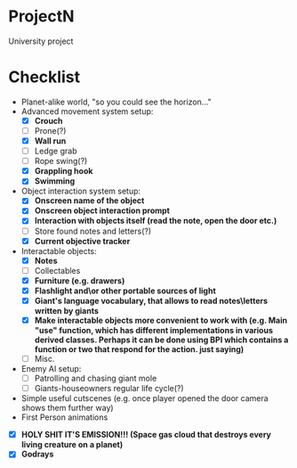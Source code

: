 # ProjectN

University project

# Checklist

- Planet-alike world, "so you could see the horizon..."
- Advanced movement system setup:
  * [x] **Crouch** 
  * [ ] Prone(?)
  * [x] **Wall run** 
  * [ ] Ledge grab
  * [ ] Rope swing(?)
  * [x] **Grappling hook** 
  * [x] **Swimming**
- Object interaction system setup:
  * [x] **Onscreen name of the object** 
  * [x] **Onscreen object interaction prompt** 
  * [x] **Interaction with objects itself (read the note, open the door etc.)**
  * [ ] Store found notes and letters(?)
  * [x] **Current objective tracker**
- Interactable objects:
  * [x] **Notes**
  * [ ] Collectables
  * [x] **Furniture (e.g. drawers)**
  * [x] **Flashlight and\or other portable sources of light**
  * [x] **Giant's language vocabulary, that allows to read notes\letters written by giants**
  * [x] **Make interactable objects more convenient to work with (e.g. Main "use" function, which has different implementations in various derived classes. Perhaps it can be done using BPI which contains a function or two that respond for the action. just saying)**
  * [ ] Misc.
- Enemy AI setup:
  * [ ] Patrolling and chasing giant mole
  * [ ] Giants-houseowners regular life cycle(?)
- Simple useful cutscenes (e.g. once player opened the door camera shows them further way)
- First Person animations
- [x] **HOLY SHIT IT'S EMISSION!!! (Space gas cloud that destroys every living creature on a planet)**
- [x] **Godrays**
